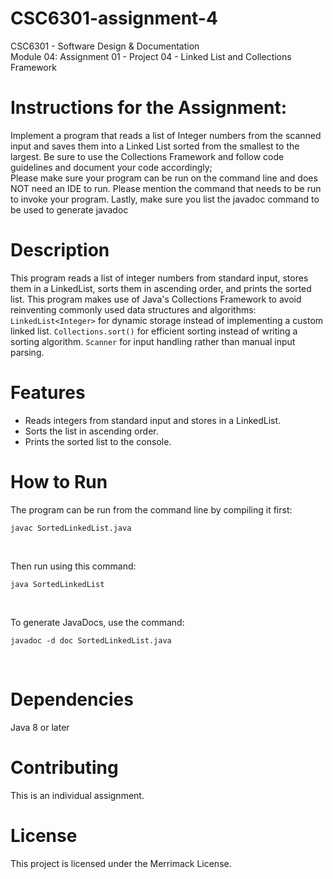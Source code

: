# CSC6301-assignment-4
CSC6301 - Software Design &amp; Documentation <br />
Module 04: Assignment 01 - Project 04 - Linked List and Collections Framework

# Instructions for the Assignment:
Implement a program that reads a list of Integer numbers from the scanned input and saves them into a Linked List sorted from the smallest to the largest. Be sure to use the Collections Framework and follow code guidelines and document your code accordingly; <br />
Please make sure your program can be run on the command line and does NOT need an IDE to run. Please mention the command that needs to be run to invoke your program. Lastly, make sure you list the javadoc command to be used to generate javadoc

# Description
This program reads a list of integer numbers from standard input, stores them in a LinkedList, sorts them in ascending order, and prints the sorted list.
This program makes use of Java's Collections Framework to avoid reinventing commonly used data structures and algorithms:
 ```LinkedList<Integer>``` for dynamic storage instead of implementing a custom linked list.
 ```Collections.sort()``` for efficient sorting instead of writing a sorting algorithm.
 ```Scanner``` for input handling rather than manual input parsing.

# Features
- Reads integers from standard input and stores in a LinkedList.
- Sorts the list in ascending order.
- Prints the sorted list to the console.

# How to Run
The program can be run from the command line by compiling it first: <br />
```
javac SortedLinkedList.java
```
<br />

Then run using this command: <br />
```
java SortedLinkedList
```
<br />

To generate JavaDocs, use the command: <br />
```
javadoc -d doc SortedLinkedList.java
```
<br />

# Dependencies
Java 8 or later

# Contributing
This is an individual assignment.

# License
This project is licensed under the Merrimack License.
